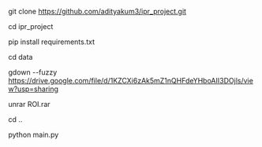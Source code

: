 git clone https://github.com/adityakum3/ipr_project.git

cd ipr_project

pip install requirements.txt

cd data

gdown --fuzzy https://drive.google.com/file/d/1KZCXi6zAk5mZ1nQHFdeYHboAII3DOjls/view?usp=sharing

unrar ROI.rar

cd ..

python main.py

